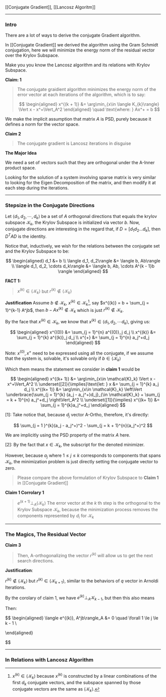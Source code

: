 [[Conjugate Gradient]], [[Lancosz Algoritm]]

---
### **Intro**

There are a lot of ways to derive the conjugate Gradient algorithm. 

In [[Conjugate Gradient]] we derived the algorithm using the Gram Schmidt conjugation, here we will minimize the energy norm of the residual vector over the Krylov Subspace. 

Make you you know the Lancosz algorithm and its relations with Krylov Subspace. 

**Claim: 1** 

> The conjugate graidient algorithm minimizes the energy norm of the error vector at each iterations of the algorithm, which is to say: 
> 
> $$
> \begin{aligned}
>     x^{(k + 1)} &= \arg\min_{x\in \langle K_{k}\rangle} 
>         \Vert x - x^+\Vert_A^2
> \end{aligned} \quad  \text{where: } Ax^+ = b
> $$

We make the implicit assumption that matrix $A$ is PSD, purely because it defines a norm for the vector space. 

**Claim 2**

> The conjugate gradient is Lancosz iterations in disguise

**The Major Idea**

We need a set of vectors such that they are orthogonal under the A-Inner product space. 

Looking for the solution of a system involving sparse matrix is very similar to looking for the Eigen Decomposition of the matrix, and then modify it at each step during the iterations. 


---
### **Stepsize in the Conjugate Directions**

Let $\langle d_1, d_2, \cdots, d_k\rangle$ be a set of $A$ orthogonal directions that equals the krylov subspace $\mathcal{K}_k$, the Krylov Subspace is initialized via vector $b$. Now, conjugate directions are interesting in the regard that, if $D = [d_1 d_2...d_k]$, then $D^TAD$ is the identity. 

Notice that, inductively, we wish for the relations between the conjugate set and the Krylov Subspace to be: 

$$
\begin{aligned}
    d_1 &= b
    \\
    \langle d_1, d_2\rangle &= \langle b, Ab\rangle
    \\
    \langle d_1, d_2, \cdots d_k\rangle &= \langle b, Ab, \cdots A^{k - 1}b \rangle
\end{aligned}
$$

**FACT 1:**

> $x^{(k)}\in \langle \mathcal{K}_k\rangle$ but $r^{(k)}\notin \langle \mathcal{K}_{k} \rangle$

**Justification**
Assume $b\notin \mathcal{K}_k$, $x^{(k)} \in \mathcal{K}_k$[^1], say $x^{(k)} = b + \sum_{j = 1}^{k-1} A^jb$, then $b - Ax^{(k)} \notin \mathcal{K}_k$ which is just $r^{(k)}\notin \mathcal{K}_k$. 


By the face that $x^{(k)} \in \mathcal{K}_k$, we know that $x^{(k)}\in \langle d_1, d_2, \cdots d_k\rangle$, giving us: 

$$
\begin{aligned}
    x^{(0)} &= \sum_{j = 1}^{n} a^{(0)}_j d_j
    \\
    x^{(k)} &= \sum_{j = 1}^{k} a^{(k)}_j d_j
    \\
    x^{+} &= \sum_{j = 1}^{n} a_j^+d_j
\end{aligned}
$$

Note: $x^{(0)}, x^+$ need to be expressed using all the conjugate, if we assume that the system is, solvable, it's solvable only if $b\in \langle\mathcal{K}_k\rangle$

Which them means the statement we consider in **claim 1** would be 

$$
\begin{aligned}
    x^{(k+ 1)} &= \arg\min_{x\in \mathcal{K}_k} \Vert x - x^+\Vert_A^2
    \\
    \underset{[2]}{\implies}\text{let: } x &= \sum_{j = 1}^{k} a_j d_j 
    \\
    x^{(k+ 1)} &= \arg\min_{x\in \mathcal{K}_k} 
    \left\Vert
        \underbrace{\sum_{j = 1}^{k} (a_j - a_j^+)d_j}_{\in \mathcal{K}_k}
        + 
        \sum_{j = k + 1}^{n} a_j^+d_j
    \right\Vert_A^2
    \\
    \underset{[1]}{\implies} x^{(k+ 1)} &= \sum_{j = 1}^{k}a_j^+d_j
\end{aligned}
$$

\[1\]: Take notice that, because $d_j$ vector A-Ortho, therefore, it's directly: 

$$
    \sum_{j = 1 }^{k}(a_j - a_j^+)^2 - \sum_{j = k + 1}^{n}(a_j^+)^2
$$

We are implicitly using the PSD property of the matrix $A$ here. 

\[2\]: By the fact that $x\in \mathcal{K}_k$, the subscript for the denoted minimizer. 

However, because $a_j$ where $1 \le j \le k$ corresponds to components that spans $\mathcal{K}_k$, the minimization problem is just directly setting the conjugate vector to zero. 

> Please compare the above formulation of Krylov Subspace to **Claim 1** in [[Conjugate Gradient]]

**Claim 1 Corrolary 1**

> $e^{(k + 1)} \perp_A \langle \mathcal{K}_{k}\rangle$
> The error vector at the $k$ th step is the orthogonal to the Krylov Subspace $\mathcal{K}_k$, because the minimization process removes the components represented by $d_i$ for $\mathcal{K}_{k}$




---
### **The Magics, The Residual Vector**

**Claim 3**
> Then, A-orthogonalizing the vector $r^{(k)}$ will allow us to get the next search directions.  

**Justification**: 

$r^{(k)} \notin \langle \mathcal{K}_k\rangle$ but $r^{(k)} \in \langle \mathcal{K}_{k + 1}\rangle$, similar to the behaviors of $q$ vector in Arnoldi Iterations.

By the corolary of claim 1, we have $e^{(k)} \perp_A \mathcal{K}_{k - 1}$, but then this also means 

Then: 

$$
\begin{aligned}
    \langle e^{(k)}, A^jb\rangle_A &= 0 \quad \forall 1 \le j \le k - 1
    \\
    
\end{aligned}

$$





---
### **In Relations with Lancosz Algorithm**




[^1]: $x^{(k)}\in \langle \mathcal{K}_k\rangle$ because $x^{(k)}$ is constructed by a linear combinations of the first $d_k$ conjugate vectors, and the subspace spanned by those conjugate vectors are the same as $\langle \mathcal{K}_k\rangle$. 